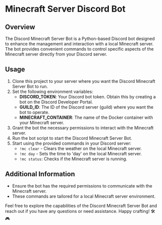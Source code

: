 # Minecraft Server Discord Bot

## Overview
The Discord Minecraft Server Bot is a Python-based Discord bot designed to enhance the management and interaction with a local Minecraft server. The bot provides convenient commands to control specific aspects of the Minecraft server directly from your Discord server.

## Usage
1. Clone this project to your server where you want the Discord Minecraft Server Bot to run.
2. Set the following environment variables:
   - **DISCORD_TOKEN**: Your Discord bot token. Obtain this by creating a bot on the Discord Developer Portal.
   - **GUILD_ID**: The ID of the Discord server (guild) where you want the bot to operate.
   - **MINECRAFT_CONTAINER**: The name of the Docker container with your Minecraft server.
3. Grant the bot the necessary permissions to interact with the Minecraft server.
4. Run the bot script to start the Discord Minecraft Server Bot.
5. Start using the provided commands in your Discord server:
    - `!mc clear` - Clears the weather on the local Minecraft server.
    - `!mc day` - Sets the time to 'day' on the local Minecraft server.
    - `!mc status`: Checks if the Minecraft server is running.

## Additional Information
- Ensure the bot has the required permissions to communicate with the Minecraft server.
- These commands are tailored for a local Minecraft server environment.

Feel free to explore the capabilities of the Discord Minecraft Server Bot and reach out if you have any questions or need assistance. Happy crafting! 🛠️🎮